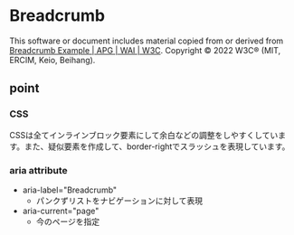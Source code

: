 # Breadcrumb
This software or document includes material copied from or derived from [Breadcrumb Example | APG | WAI | W3C](https://www.w3.org/WAI/ARIA/apg/example-index/breadcrumb/index.html). Copyright © 2022 W3C® (MIT, ERCIM, Keio, Beihang).

## point
### CSS
CSSは全てインラインブロック要素にして余白などの調整をしやすくしています。また、疑似要素を作成して、border-rightでスラッシュを表現しています。

### aria attribute
- aria-label="Breadcrumb"
  - パンクずリストをナビゲーションに対して表現
- aria-current="page"
  - 今のページを指定
